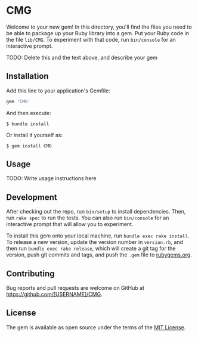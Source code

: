 # CMG

Welcome to your new gem! In this directory, you'll find the files you need to be able to package up your Ruby library into a gem. Put your Ruby code in the file `lib/CMG`. To experiment with that code, run `bin/console` for an interactive prompt.

TODO: Delete this and the text above, and describe your gem

## Installation

Add this line to your application's Gemfile:

```ruby
gem 'CMG'
```

And then execute:

    $ bundle install

Or install it yourself as:

    $ gem install CMG

## Usage

TODO: Write usage instructions here

## Development

After checking out the repo, run `bin/setup` to install dependencies. Then, run `rake spec` to run the tests. You can also run `bin/console` for an interactive prompt that will allow you to experiment.

To install this gem onto your local machine, run `bundle exec rake install`. To release a new version, update the version number in `version.rb`, and then run `bundle exec rake release`, which will create a git tag for the version, push git commits and tags, and push the `.gem` file to [rubygems.org](https://rubygems.org).

## Contributing

Bug reports and pull requests are welcome on GitHub at https://github.com/[USERNAME]/CMG.


## License

The gem is available as open source under the terms of the [MIT License](https://opensource.org/licenses/MIT).
